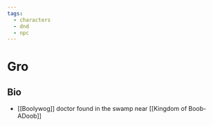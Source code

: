 ```yaml
---
tags:
  - characters
  - dnd
  - npc
---
```

# Gro
## Bio
- [[Boolywog]] doctor found in the swamp near [[Kingdom of Boob-ADoob]]